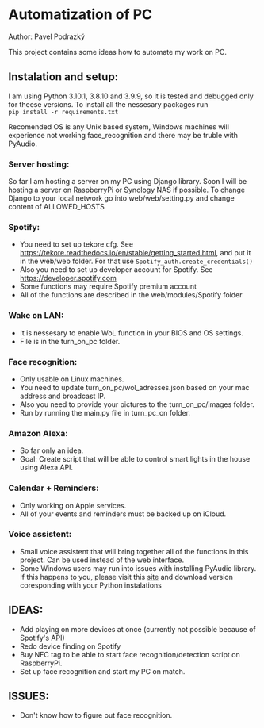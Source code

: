 # Automatization of PC
Author: Pavel Podrazký

This project contains some ideas how to automate my work on PC.

## Instalation and setup:
I am using Python 3.10.1, 3.8.10 and 3.9.9, so it is tested and debugged only for theese versions.
To install all the nessesary packages run <br> 
`pip install -r requirements.txt`

Recomended OS is any Unix based system, Windows machines will experience not working face_recognition and there may be truble with PyAudio.

### Server hosting:
So far I am hosting a server on my PC using Django library. Soon I will be hosting a server on RaspberryPi or Synology NAS if possible.
To change Django to your local network go into web/web/setting.py and change content of ALLOWED_HOSTS 

### Spotify:
* You need to set up tekore.cfg. See https://tekore.readthedocs.io/en/stable/getting_started.html, and put it in the web/web folder. For that use `Spotify_auth.create_credentials()`
* Also you need to set up developer account for Spotify. See https://developer.spotify.com
* Some functions may require Spotify premium account
* All of the functions are described in the web/modules/Spotify folder
### Wake on LAN:
* It is nessesary to enable WoL function in your BIOS and OS settings.
* File is in the turn_on_pc folder.

### Face recognition:
* Only usable on Linux machines.
* You need to update turn_on_pc/wol_adresses.json based on your mac address and broadcast IP.
* Also you need to provide your pictures to the turn_on_pc/images folder.
* Run by running the main.py file in turn_pc_on folder.

### Amazon Alexa:
* So far only an idea.
* Goal: Create script that will be able to control smart lights in the house using Alexa API.

### Calendar + Reminders:
* Only working on Apple services.
* All of your events and reminders must be backed up on iCloud.

### Voice assistent:
* Small voice assistent that will bring together all of the functions in this project. Can be used instead of the web interface.
* Some Windows users may run into issues with installing PyAudio library. If this happens to you, please visit this <a href='https://www.lfd.uci.edu/~gohlke/pythonlibs/#pyaudio'>site</a> and download version coresponding with your Python instalations

## IDEAS:
* Add playing on more devices at once (currently not possible because of Spotify's API)
* Redo device finding on Spotify
* Buy NFC tag to be able to start face recognition/detection script on RaspberryPi.
* Set up face recognition and start my PC on match.

## ISSUES:
* Don't know how to figure out face recognition.
